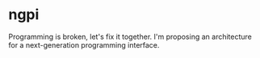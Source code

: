 ngpi
====

Programming is broken, let's fix it together. I'm proposing an architecture for a next-generation programming interface.
